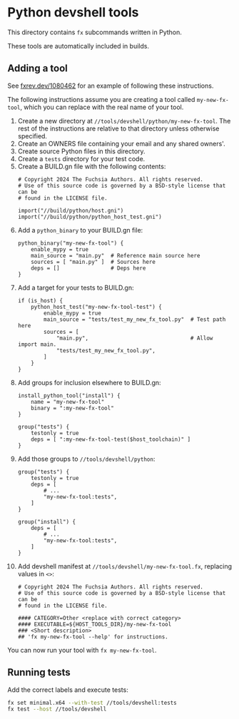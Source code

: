 # Python devshell tools

This directory contains `fx` subcommands written in Python.

These tools are automatically included in builds.

## Adding a tool

See [fxrev.dev/1080462](https://fxrev.dev/1080462) for an example
of following these instructions.

The following instructions assume you are creating a tool called
`my-new-fx-tool`, which you can replace with the real name of your
tool.

1. Create a new directory at
`//tools/devshell/python/my-new-fx-tool`. The rest of the
instructions are relative to that directory unless otherwise
specified.
1. Create an OWNERS file containing your email and any shared owners'.
1. Create source Python files in this directory.
1. Create a `tests` directory for your test code.
1. Create a BUILD.gn file with the following contents:
    ```gn
    # Copyright 2024 The Fuchsia Authors. All rights reserved.
    # Use of this source code is governed by a BSD-style license that can be
    # found in the LICENSE file.

    import("//build/python/host.gni")
    import("//build/python/python_host_test.gni")
    ```
1. Add a `python_binary` to your BUILD.gn file:
    ```gn
    python_binary("my-new-fx-tool") {
        enable_mypy = true
        main_source = "main.py"  # Reference main source here
        sources = [ "main.py" ]  # Sources here
        deps = []                # Deps here
    }
    ```
1. Add a target for your tests to BUILD.gn:
    ```gn
    if (is_host) {
        python_host_test("my-new-fx-tool-test") {
            enable_mypy = true
            main_source = "tests/test_my_new_fx_tool.py"  # Test path here
            sources = [
                "main.py",                                # Allow import main.
                "tests/test_my_new_fx_tool.py",
            ]
        }
    }
    ```
1. Add groups for inclusion elsewhere to BUILD.gn:
    ```gn
    install_python_tool("install") {
        name = "my-new-fx-tool"
        binary = ":my-new-fx-tool"
    }

    group("tests") {
        testonly = true
        deps = [ ":my-new-fx-tool-test($host_toolchain)" ]
    }
    ```
1. Add those groups to `//tools/devshell/python`:
    ```gn
    group("tests") {
        testonly = true
        deps = [
            # ...
            "my-new-fx-tool:tests",
        ]
    }

    group("install") {
        deps = [
            # ...
            "my-new-fx-tool:tests",
        ]
    }
    ```
1. Add devshell manifest at `//tools/devshell/my-new-fx-tool.fx`,
replacing values in `<>`:
    ```
    # Copyright 2024 The Fuchsia Authors. All rights reserved.
    # Use of this source code is governed by a BSD-style license that can be
    # found in the LICENSE file.

    #### CATEGORY=Other <replace with correct category>
    #### EXECUTABLE=${HOST_TOOLS_DIR}/my-new-fx-tool
    ### <Short description>
    ## 'fx my-new-fx-tool --help' for instructions.
    ```

You can now run your tool with `fx my-new-fx-tool`.

## Running tests

Add the correct labels and execute tests:

```bash
fx set minimal.x64 --with-test //tools/devshell:tests
fx test --host //tools/devshell
```

